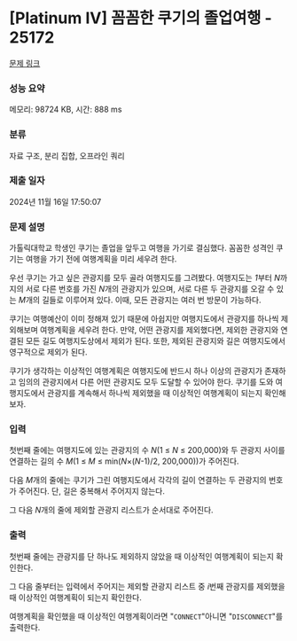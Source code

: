 # [Platinum IV] 꼼꼼한 쿠기의 졸업여행 - 25172 

[문제 링크](https://www.acmicpc.net/problem/25172) 

### 성능 요약

메모리: 98724 KB, 시간: 888 ms

### 분류

자료 구조, 분리 집합, 오프라인 쿼리

### 제출 일자

2024년 11월 16일 17:50:07

### 문제 설명

<p>가톨릭대학교 학생인 쿠기는 졸업을 앞두고 여행을 가기로 결심했다. 꼼꼼한 성격인 쿠기는 여행을 가기 전에 여행계획을 미리 세우려 한다.</p>

<p>우선 쿠기는 가고 싶은 관광지를 모두 골라 여행지도를 그려봤다. 여행지도는 <em>1</em>부터 <em>N</em>까지의 서로 다른 번호를 가진 <em>N</em>개의 관광지가 있으며, 서로 다른 두 관광지를 오갈 수 있는<em> M</em>개의 길들로 이루어져 있다. 이때, 모든 관광지는 여러 번 방문이 가능하다.</p>

<p>쿠기는 여행예산이 이미 정해져 있기 때문에 아쉽지만 여행지도에서 관광지를 하나씩 제외해보며 여행계획을 세우려 한다. 만약, 어떤 관광지를 제외했다면, 제외한 관광지와 연결된 모든 길도 여행지도상에서 제외가 된다. 또한, 제외된 관광지와 길은 여행지도에서 영구적으로 제외가 된다.</p>

<p>쿠기가 생각하는 이상적인 여행계획은 여행지도에 반드시 하나 이상의 관광지가 존재하고 임의의 관광지에서 다른 어떤 관광지도 모두 도달할 수 있어야 한다. 쿠기를 도와 여행지도에서 관광지를 계속해서 하나씩 제외했을 때 이상적인 여행계획이 되는지 확인해보자.</p>

### 입력 

 <p>첫번째 줄에는 여행지도에 있는 관광지의 수 <em>N</em>(1 ≤ <em>N</em> ≤ 200,000)와 두 관광지 사이를 연결하는 길의 수<em> M</em>(1 ≤ <em>M</em> ≤ min(<em>N</em>×(<em>N</em>-1)/2, 200,000))가 주어진다.</p>

<p>다음 <em>M</em>개의 줄에는 쿠기가 그린 여행지도에서 각각의 길이 연결하는 두 관광지의 번호가 주어진다. 단, 길은 중복해서 주어지지 않는다.</p>

<p>그 다음<em> N</em>개의 줄에 제외할 관광지 리스트가 순서대로 주어진다.</p>

### 출력 

 <p>첫번째 줄에는 관광지를 단 하나도 제외하지 않았을 때 이상적인 여행계획이 되는지 확인한다.</p>

<p>그 다음 줄부터는 입력에서 주어지는 제외할 관광지 리스트 중<em> i</em>번째 관광지를 제외했을 때 이상적인 여행계획이 되는지 확인한다. </p>

<p>여행계획을 확인했을 때 이상적인 여행계획이라면 "<code>CONNECT</code>"아니면 "<code>DISCONNECT</code>"를 출력한다.</p>

